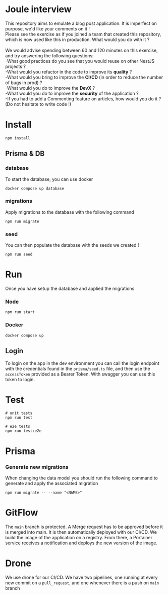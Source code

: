 # Joule interview

This repository aims to emulate a blog post application. It is imperfect on purpose, we'd like your comments on it !<br/>
Please see the exercise as if you joined a team that created this repository, which is now used like this in production. What would you do with it ?<br/>
<br/>
We would advise spending between 60 and 120 minutes on this exercise, and try answering the following questions:<br/>
-What good practices do you see that you would reuse on other NestJS projects ?<br/>
-What would you refactor in the code to improve its **quality** ?<br/>
-What would you bring to improve the **CI/CD** (in order to reduce the number of bugs in prod) ?<br/>
-What would you do to improve the **DevX** ?<br/>
-What would you do to improve the **security** of the application ?<br/>
-If you had to add a Commenting feature on articles, how would you do it ? (Do not hesitate to write code !)<br/>

# Install

```shell
npm install
```

## Prisma & DB

### database

To start the database, you can use docker

```shell
docker compose up database
```

### migrations

Apply migrations to the database with the following command

```shell
npm run migrate
```

### seed

You can then populate the database with the seeds we created !

```shell
npm run seed
```

# Run

Once you have setup the database and applied the migrations

### Node

```shell
npm run start
```

### Docker

```shell
docker compose up
```

## Login

To login on the app in the dev environment you can call the login endpoint with the credentials found in the `prisma/seed.ts` file,
and then use the `accessToken` provided as a Bearer Token. With swagger you can use this token to login.

# Test

```shell
# unit tests
npm run test

# e2e tests
npm run test:e2e
```

# Prisma

### Generate new migrations

When changing the data model you should run the following command to generate and apply the associated migration

```shell
npm run migrate -- --name "<NAME>"
```

# GitFlow

The `main` branch is protected. A Merge request has to be approved before it is merged into main. It is then automatically deployed with our CI/CD.
We build the image of the application on a registry. From there, a Portainer service receives a notification and deploys the new version of the image.

# Drone

We use drone for our CI/CD. We have two pipelines, one running at every new commit on a `pull_request`, and one whenever there is a push on `main` branch
